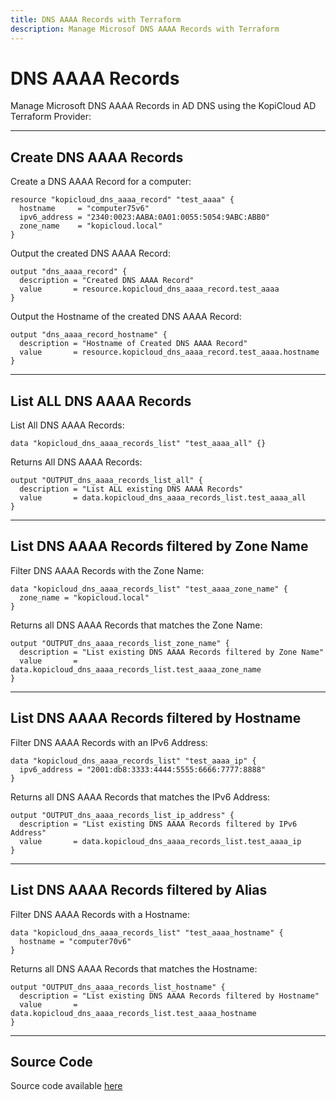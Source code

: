 ```yaml
---
title: DNS AAAA Records with Terraform
description: Manage Microsof DNS AAAA Records with Terraform
---
```


# DNS AAAA Records

Manage Microsoft DNS AAAA Records in AD DNS using the KopiCloud AD Terraform Provider:

----

## Create DNS AAAA Records

Create a DNS AAAA Record for a computer:

```
resource "kopicloud_dns_aaaa_record" "test_aaaa" {
  hostname     = "computer75v6"
  ipv6_address = "2340:0023:AABA:0A01:0055:5054:9ABC:ABB0"
  zone_name    = "kopicloud.local"
}
```


Output the created DNS AAAA Record:

```
output "dns_aaaa_record" {
  description = "Created DNS AAAA Record"
  value       = resource.kopicloud_dns_aaaa_record.test_aaaa
}
```


Output the Hostname of the created DNS AAAA Record:

```
output "dns_aaaa_record_hostname" {
  description = "Hostname of Created DNS AAAA Record"
  value       = resource.kopicloud_dns_aaaa_record.test_aaaa.hostname
}
```

----

## List ALL DNS AAAA Records


List All DNS AAAA Records:

```
data "kopicloud_dns_aaaa_records_list" "test_aaaa_all" {}
```


Returns All DNS AAAA Records:

```
output "OUTPUT_dns_aaaa_records_list_all" {
  description = "List ALL existing DNS AAAA Records"
  value       = data.kopicloud_dns_aaaa_records_list.test_aaaa_all
}
```

----


## List DNS AAAA Records filtered by Zone Name


Filter DNS AAAA Records with the Zone Name:

```
data "kopicloud_dns_aaaa_records_list" "test_aaaa_zone_name" {
  zone_name = "kopicloud.local"
}
```


Returns all DNS AAAA Records that matches the Zone Name:

```
output "OUTPUT_dns_aaaa_records_list_zone_name" {
  description = "List existing DNS AAAA Records filtered by Zone Name"
  value       = data.kopicloud_dns_aaaa_records_list.test_aaaa_zone_name
}
```

----

## List DNS AAAA Records filtered by Hostname

Filter DNS AAAA Records with an IPv6 Address:

```
data "kopicloud_dns_aaaa_records_list" "test_aaaa_ip" {
  ipv6_address = "2001:db8:3333:4444:5555:6666:7777:8888"
}
```


Returns all DNS AAAA Records that matches the IPv6 Address:

```
output "OUTPUT_dns_aaaa_records_list_ip_address" {
  description = "List existing DNS AAAA Records filtered by IPv6 Address"
  value       = data.kopicloud_dns_aaaa_records_list.test_aaaa_ip
}
```

----

## List DNS AAAA Records filtered by Alias

Filter DNS AAAA Records with a Hostname:

```
data "kopicloud_dns_aaaa_records_list" "test_aaaa_hostname" {
  hostname = "computer70v6"
}
```


Returns all DNS AAAA Records that matches the Hostname:

```
output "OUTPUT_dns_aaaa_records_list_hostname" {
  description = "List existing DNS AAAA Records filtered by Hostname"
  value       = data.kopicloud_dns_aaaa_records_list.test_aaaa_hostname
}
```

----

## Source Code

Source code available [here](https://github.com/KopiCloud-AD-API/terraform-kopicloud-ad-api-dns-aaaa-records)
